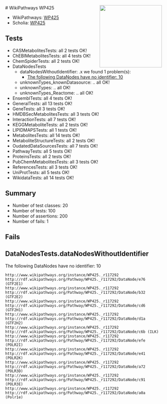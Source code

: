 <img style="float: right; width: 200px" src="https://upload.wikimedia.org/wikipedia/commons/thumb/8/83/Wplogo_with_text_500.png/640px-Wplogo_with_text_500.png" />
# WikiPathways WP425

* WikiPathways: [WP425](https://identifiers.org/wikipathways:WP425)
* Scholia: [WP425](https://scholia.toolforge.org/wikipathways/WP425)
## Tests
* CASMetabolitesTests: all 2 tests OK!
* ChEBIMetabolitesTests: all 4 tests OK!
* ChemSpiderTests: all 2 tests OK!
* DataNodesTests
    * dataNodesWithoutIdentifier: .x we found 1 problem(s):
        * [The following DataNodes have no identifier: 10](#8792c490)
    * unknownTypes_knownDatasource: .. all OK!
    * unknownTypes: .. all OK!
    * unknownTypes_Reactome: .. all OK!
* EnsemblTests: all 4 tests OK!
* GeneralTests: all 13 tests OK!
* GeneTests: all 3 tests OK!
* HMDBSecMetabolitesTests: all 3 tests OK!
* InteractionTests: all 7 tests OK!
* KEGGMetaboliteTests: all 2 tests OK!
* LIPIDMAPSTests: all 1 tests OK!
* MetabolitesTests: all 14 tests OK!
* MetaboliteStructureTests: all 2 tests OK!
* OudatedDataSourcesTests: all 7 tests OK!
* PathwayTests: all 5 tests OK!
* ProteinsTests: all 2 tests OK!
* PubChemMetabolitesTests: all 3 tests OK!
* ReferencesTests: all 3 tests OK!
* UniProtTests: all 5 tests OK!
* WikidataTests: all 14 tests OK!


## Summary

* Number of test classes: 20
* Number of tests: 100
* Number of assertions: 200
* Number of fails: 1

## Fails

<a name="8792c490" />

## DataNodesTests.dataNodesWithoutIdentifier

The following DataNodes have no identifier: 10
```
http://www.wikipathways.org/instance/WP425._r117292 http://rdf.wikipathways.org/Pathway/WP425._r117292/DataNode/e76 (GTF2E1)
http://www.wikipathways.org/instance/WP425._r117292 http://rdf.wikipathways.org/Pathway/WP425._r117292/DataNode/b32 (GTF2E2)
http://www.wikipathways.org/instance/WP425._r117292 http://rdf.wikipathways.org/Pathway/WP425._r117292/DataNode/cd6 (GTF2H1)
http://www.wikipathways.org/instance/WP425._r117292 http://rdf.wikipathways.org/Pathway/WP425._r117292/DataNode/d1a (GTF2H2)
http://www.wikipathways.org/instance/WP425._r117292 http://rdf.wikipathways.org/Pathway/WP425._r117292/DataNode/c6b (ILK)
http://www.wikipathways.org/instance/WP425._r117292 http://rdf.wikipathways.org/Pathway/WP425._r117292/DataNode/efe (POLR2I)
http://www.wikipathways.org/instance/WP425._r117292 http://rdf.wikipathways.org/Pathway/WP425._r117292/DataNode/e41 (POLR2K)
http://www.wikipathways.org/instance/WP425._r117292 http://rdf.wikipathways.org/Pathway/WP425._r117292/DataNode/a72 (POLR3D)
http://www.wikipathways.org/instance/WP425._r117292 http://rdf.wikipathways.org/Pathway/WP425._r117292/DataNode/c91 (POLR3E)
http://www.wikipathways.org/instance/WP425._r117292 http://rdf.wikipathways.org/Pathway/WP425._r117292/DataNode/a0a (Polr1e)
```


